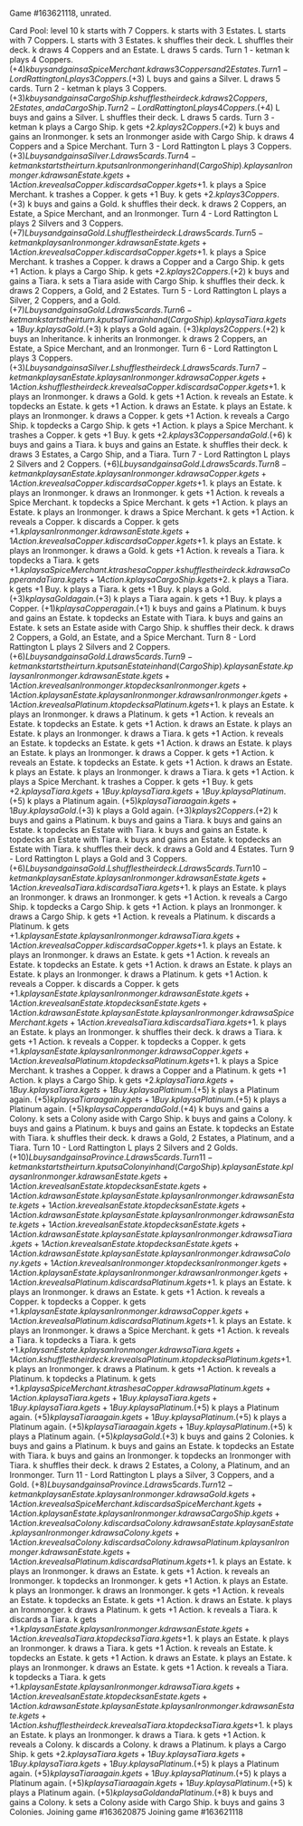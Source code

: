 Game #163621118, unrated.

Card Pool: level 10
k starts with 7 Coppers.
k starts with 3 Estates.
L starts with 7 Coppers.
L starts with 3 Estates.
k shuffles their deck.
L shuffles their deck.
k draws 4 Coppers and an Estate.
L draws 5 cards.
Turn 1 - ketman
k plays 4 Coppers. (+$4)
k buys and gains a Spice Merchant.
k draws 3 Coppers and 2 Estates.
Turn 1 - Lord Rattington
L plays 3 Coppers. (+$3)
L buys and gains a Silver.
L draws 5 cards.
Turn 2 - ketman
k plays 3 Coppers. (+$3)
k buys and gains a Cargo Ship.
k shuffles their deck.
k draws 2 Coppers, 2 Estates, and a Cargo Ship.
Turn 2 - Lord Rattington
L plays 4 Coppers. (+$4)
L buys and gains a Silver.
L shuffles their deck.
L draws 5 cards.
Turn 3 - ketman
k plays a Cargo Ship.
k gets +$2.
k plays 2 Coppers. (+$2)
k buys and gains an Ironmonger.
k sets an Ironmonger aside with Cargo Ship.
k draws 4 Coppers and a Spice Merchant.
Turn 3 - Lord Rattington
L plays 3 Coppers. (+$3)
L buys and gains a Silver.
L draws 5 cards.
Turn 4 - ketman
k starts their turn.
k puts an Ironmonger in hand (Cargo Ship).
k plays an Ironmonger.
k draws an Estate.
k gets +1 Action.
k reveals a Copper.
k discards a Copper.
k gets +$1.
k plays a Spice Merchant.
k trashes a Copper.
k gets +1 Buy.
k gets +$2.
k plays 3 Coppers. (+$3)
k buys and gains a Gold.
k shuffles their deck.
k draws 2 Coppers, an Estate, a Spice Merchant, and an Ironmonger.
Turn 4 - Lord Rattington
L plays 2 Silvers and 3 Coppers. (+$7)
L buys and gains a Gold.
L shuffles their deck.
L draws 5 cards.
Turn 5 - ketman
k plays an Ironmonger.
k draws an Estate.
k gets +1 Action.
k reveals a Copper.
k discards a Copper.
k gets +$1.
k plays a Spice Merchant.
k trashes a Copper.
k draws a Copper and a Cargo Ship.
k gets +1 Action.
k plays a Cargo Ship.
k gets +$2.
k plays 2 Coppers. (+$2)
k buys and gains a Tiara.
k sets a Tiara aside with Cargo Ship.
k shuffles their deck.
k draws 2 Coppers, a Gold, and 2 Estates.
Turn 5 - Lord Rattington
L plays a Silver, 2 Coppers, and a Gold. (+$7)
L buys and gains a Gold.
L draws 5 cards.
Turn 6 - ketman
k starts their turn.
k puts a Tiara in hand (Cargo Ship).
k plays a Tiara.
k gets +1 Buy.
k plays a Gold. (+$3)
k plays a Gold again. (+$3)
k plays 2 Coppers. (+$2)
k buys an Inheritance.
k inherits an Ironmonger.
k draws 2 Coppers, an Estate, a Spice Merchant, and an Ironmonger.
Turn 6 - Lord Rattington
L plays 3 Coppers. (+$3)
L buys and gains a Silver.
L shuffles their deck.
L draws 5 cards.
Turn 7 - ketman
k plays an Estate.
k plays an Ironmonger.
k draws a Copper.
k gets +1 Action.
k shuffles their deck.
k reveals a Copper.
k discards a Copper.
k gets +$1.
k plays an Ironmonger.
k draws a Gold.
k gets +1 Action.
k reveals an Estate.
k topdecks an Estate.
k gets +1 Action.
k draws an Estate.
k plays an Estate.
k plays an Ironmonger.
k draws a Copper.
k gets +1 Action.
k reveals a Cargo Ship.
k topdecks a Cargo Ship.
k gets +1 Action.
k plays a Spice Merchant.
k trashes a Copper.
k gets +1 Buy.
k gets +$2.
k plays 3 Coppers and a Gold. (+$6)
k buys and gains a Tiara.
k buys and gains an Estate.
k shuffles their deck.
k draws 3 Estates, a Cargo Ship, and a Tiara.
Turn 7 - Lord Rattington
L plays 2 Silvers and 2 Coppers. (+$6)
L buys and gains a Gold.
L draws 5 cards.
Turn 8 - ketman
k plays an Estate.
k plays an Ironmonger.
k draws a Copper.
k gets +1 Action.
k reveals a Copper.
k discards a Copper.
k gets +$1.
k plays an Estate.
k plays an Ironmonger.
k draws an Ironmonger.
k gets +1 Action.
k reveals a Spice Merchant.
k topdecks a Spice Merchant.
k gets +1 Action.
k plays an Estate.
k plays an Ironmonger.
k draws a Spice Merchant.
k gets +1 Action.
k reveals a Copper.
k discards a Copper.
k gets +$1.
k plays an Ironmonger.
k draws an Estate.
k gets +1 Action.
k reveals a Copper.
k discards a Copper.
k gets +$1.
k plays an Estate.
k plays an Ironmonger.
k draws a Gold.
k gets +1 Action.
k reveals a Tiara.
k topdecks a Tiara.
k gets +$1.
k plays a Spice Merchant.
k trashes a Copper.
k shuffles their deck.
k draws a Copper and a Tiara.
k gets +1 Action.
k plays a Cargo Ship.
k gets +$2.
k plays a Tiara.
k gets +1 Buy.
k plays a Tiara.
k gets +1 Buy.
k plays a Gold. (+$3)
k plays a Gold again. (+$3)
k plays a Tiara again.
k gets +1 Buy.
k plays a Copper. (+$1)
k plays a Copper again. (+$1)
k buys and gains a Platinum.
k buys and gains an Estate.
k topdecks an Estate with Tiara.
k buys and gains an Estate.
k sets an Estate aside with Cargo Ship.
k shuffles their deck.
k draws 2 Coppers, a Gold, an Estate, and a Spice Merchant.
Turn 8 - Lord Rattington
L plays 2 Silvers and 2 Coppers. (+$6)
L buys and gains a Gold.
L draws 5 cards.
Turn 9 - ketman
k starts their turn.
k puts an Estate in hand (Cargo Ship).
k plays an Estate.
k plays an Ironmonger.
k draws an Estate.
k gets +1 Action.
k reveals an Ironmonger.
k topdecks an Ironmonger.
k gets +1 Action.
k plays an Estate.
k plays an Ironmonger.
k draws an Ironmonger.
k gets +1 Action.
k reveals a Platinum.
k topdecks a Platinum.
k gets +$1.
k plays an Estate.
k plays an Ironmonger.
k draws a Platinum.
k gets +1 Action.
k reveals an Estate.
k topdecks an Estate.
k gets +1 Action.
k draws an Estate.
k plays an Estate.
k plays an Ironmonger.
k draws a Tiara.
k gets +1 Action.
k reveals an Estate.
k topdecks an Estate.
k gets +1 Action.
k draws an Estate.
k plays an Estate.
k plays an Ironmonger.
k draws a Copper.
k gets +1 Action.
k reveals an Estate.
k topdecks an Estate.
k gets +1 Action.
k draws an Estate.
k plays an Estate.
k plays an Ironmonger.
k draws a Tiara.
k gets +1 Action.
k plays a Spice Merchant.
k trashes a Copper.
k gets +1 Buy.
k gets +$2.
k plays a Tiara.
k gets +1 Buy.
k plays a Tiara.
k gets +1 Buy.
k plays a Platinum. (+$5)
k plays a Platinum again. (+$5)
k plays a Tiara again.
k gets +1 Buy.
k plays a Gold. (+$3)
k plays a Gold again. (+$3)
k plays 2 Coppers. (+$2)
k buys and gains a Platinum.
k buys and gains a Tiara.
k buys and gains an Estate.
k topdecks an Estate with Tiara.
k buys and gains an Estate.
k topdecks an Estate with Tiara.
k buys and gains an Estate.
k topdecks an Estate with Tiara.
k shuffles their deck.
k draws a Gold and 4 Estates.
Turn 9 - Lord Rattington
L plays a Gold and 3 Coppers. (+$6)
L buys and gains a Gold.
L shuffles their deck.
L draws 5 cards.
Turn 10 - ketman
k plays an Estate.
k plays an Ironmonger.
k draws an Estate.
k gets +1 Action.
k reveals a Tiara.
k discards a Tiara.
k gets +$1.
k plays an Estate.
k plays an Ironmonger.
k draws an Ironmonger.
k gets +1 Action.
k reveals a Cargo Ship.
k topdecks a Cargo Ship.
k gets +1 Action.
k plays an Ironmonger.
k draws a Cargo Ship.
k gets +1 Action.
k reveals a Platinum.
k discards a Platinum.
k gets +$1.
k plays an Estate.
k plays an Ironmonger.
k draws a Tiara.
k gets +1 Action.
k reveals a Copper.
k discards a Copper.
k gets +$1.
k plays an Estate.
k plays an Ironmonger.
k draws an Estate.
k gets +1 Action.
k reveals an Estate.
k topdecks an Estate.
k gets +1 Action.
k draws an Estate.
k plays an Estate.
k plays an Ironmonger.
k draws a Platinum.
k gets +1 Action.
k reveals a Copper.
k discards a Copper.
k gets +$1.
k plays an Estate.
k plays an Ironmonger.
k draws an Estate.
k gets +1 Action.
k reveals an Estate.
k topdecks an Estate.
k gets +1 Action.
k draws an Estate.
k plays an Estate.
k plays an Ironmonger.
k draws a Spice Merchant.
k gets +1 Action.
k reveals a Tiara.
k discards a Tiara.
k gets +$1.
k plays an Estate.
k plays an Ironmonger.
k shuffles their deck.
k draws a Tiara.
k gets +1 Action.
k reveals a Copper.
k topdecks a Copper.
k gets +$1.
k plays an Estate.
k plays an Ironmonger.
k draws a Copper.
k gets +1 Action.
k reveals a Platinum.
k topdecks a Platinum.
k gets +$1.
k plays a Spice Merchant.
k trashes a Copper.
k draws a Copper and a Platinum.
k gets +1 Action.
k plays a Cargo Ship.
k gets +$2.
k plays a Tiara.
k gets +1 Buy.
k plays a Tiara.
k gets +1 Buy.
k plays a Platinum. (+$5)
k plays a Platinum again. (+$5)
k plays a Tiara again.
k gets +1 Buy.
k plays a Platinum. (+$5)
k plays a Platinum again. (+$5)
k plays a Copper and a Gold. (+$4)
k buys and gains a Colony.
k sets a Colony aside with Cargo Ship.
k buys and gains a Colony.
k buys and gains a Platinum.
k buys and gains an Estate.
k topdecks an Estate with Tiara.
k shuffles their deck.
k draws a Gold, 2 Estates, a Platinum, and a Tiara.
Turn 10 - Lord Rattington
L plays 2 Silvers and 2 Golds. (+$10)
L buys and gains a Province.
L draws 5 cards.
Turn 11 - ketman
k starts their turn.
k puts a Colony in hand (Cargo Ship).
k plays an Estate.
k plays an Ironmonger.
k draws an Estate.
k gets +1 Action.
k reveals an Estate.
k topdecks an Estate.
k gets +1 Action.
k draws an Estate.
k plays an Estate.
k plays an Ironmonger.
k draws an Estate.
k gets +1 Action.
k reveals an Estate.
k topdecks an Estate.
k gets +1 Action.
k draws an Estate.
k plays an Estate.
k plays an Ironmonger.
k draws an Estate.
k gets +1 Action.
k reveals an Estate.
k topdecks an Estate.
k gets +1 Action.
k draws an Estate.
k plays an Estate.
k plays an Ironmonger.
k draws a Tiara.
k gets +1 Action.
k reveals an Estate.
k topdecks an Estate.
k gets +1 Action.
k draws an Estate.
k plays an Estate.
k plays an Ironmonger.
k draws a Colony.
k gets +1 Action.
k reveals an Ironmonger.
k topdecks an Ironmonger.
k gets +1 Action.
k plays an Estate.
k plays an Ironmonger.
k draws an Ironmonger.
k gets +1 Action.
k reveals a Platinum.
k discards a Platinum.
k gets +$1.
k plays an Estate.
k plays an Ironmonger.
k draws an Estate.
k gets +1 Action.
k reveals a Copper.
k topdecks a Copper.
k gets +$1.
k plays an Estate.
k plays an Ironmonger.
k draws a Copper.
k gets +1 Action.
k reveals a Platinum.
k discards a Platinum.
k gets +$1.
k plays an Estate.
k plays an Ironmonger.
k draws a Spice Merchant.
k gets +1 Action.
k reveals a Tiara.
k topdecks a Tiara.
k gets +$1.
k plays an Estate.
k plays an Ironmonger.
k draws a Tiara.
k gets +1 Action.
k shuffles their deck.
k reveals a Platinum.
k topdecks a Platinum.
k gets +$1.
k plays an Ironmonger.
k draws a Platinum.
k gets +1 Action.
k reveals a Platinum.
k topdecks a Platinum.
k gets +$1.
k plays a Spice Merchant.
k trashes a Copper.
k draws a Platinum.
k gets +1 Action.
k plays a Tiara.
k gets +1 Buy.
k plays a Tiara.
k gets +1 Buy.
k plays a Tiara.
k gets +1 Buy.
k plays a Platinum. (+$5)
k plays a Platinum again. (+$5)
k plays a Tiara again.
k gets +1 Buy.
k plays a Platinum. (+$5)
k plays a Platinum again. (+$5)
k plays a Tiara again.
k gets +1 Buy.
k plays a Platinum. (+$5)
k plays a Platinum again. (+$5)
k plays a Gold. (+$3)
k buys and gains 2 Colonies.
k buys and gains a Platinum.
k buys and gains an Estate.
k topdecks an Estate with Tiara.
k buys and gains an Ironmonger.
k topdecks an Ironmonger with Tiara.
k shuffles their deck.
k draws 2 Estates, a Colony, a Platinum, and an Ironmonger.
Turn 11 - Lord Rattington
L plays a Silver, 3 Coppers, and a Gold. (+$8)
L buys and gains a Province.
L draws 5 cards.
Turn 12 - ketman
k plays an Estate.
k plays an Ironmonger.
k draws a Gold.
k gets +1 Action.
k reveals a Spice Merchant.
k discards a Spice Merchant.
k gets +1 Action.
k plays an Estate.
k plays an Ironmonger.
k draws a Cargo Ship.
k gets +1 Action.
k reveals a Colony.
k discards a Colony.
k draws an Estate.
k plays an Estate.
k plays an Ironmonger.
k draws a Colony.
k gets +1 Action.
k reveals a Colony.
k discards a Colony.
k draws a Platinum.
k plays an Ironmonger.
k draws an Estate.
k gets +1 Action.
k reveals a Platinum.
k discards a Platinum.
k gets +$1.
k plays an Estate.
k plays an Ironmonger.
k draws an Estate.
k gets +1 Action.
k reveals an Ironmonger.
k topdecks an Ironmonger.
k gets +1 Action.
k plays an Estate.
k plays an Ironmonger.
k draws an Ironmonger.
k gets +1 Action.
k reveals an Estate.
k topdecks an Estate.
k gets +1 Action.
k draws an Estate.
k plays an Ironmonger.
k draws a Platinum.
k gets +1 Action.
k reveals a Tiara.
k discards a Tiara.
k gets +$1.
k plays an Estate.
k plays an Ironmonger.
k draws an Estate.
k gets +1 Action.
k reveals a Tiara.
k topdecks a Tiara.
k gets +$1.
k plays an Estate.
k plays an Ironmonger.
k draws a Tiara.
k gets +1 Action.
k reveals an Estate.
k topdecks an Estate.
k gets +1 Action.
k draws an Estate.
k plays an Estate.
k plays an Ironmonger.
k draws an Estate.
k gets +1 Action.
k reveals a Tiara.
k topdecks a Tiara.
k gets +$1.
k plays an Estate.
k plays an Ironmonger.
k draws a Tiara.
k gets +1 Action.
k reveals an Estate.
k topdecks an Estate.
k gets +1 Action.
k draws an Estate.
k plays an Estate.
k plays an Ironmonger.
k draws an Estate.
k gets +1 Action.
k shuffles their deck.
k reveals a Tiara.
k topdecks a Tiara.
k gets +$1.
k plays an Estate.
k plays an Ironmonger.
k draws a Tiara.
k gets +1 Action.
k reveals a Colony.
k discards a Colony.
k draws a Platinum.
k plays a Cargo Ship.
k gets +$2.
k plays a Tiara.
k gets +1 Buy.
k plays a Tiara.
k gets +1 Buy.
k plays a Tiara.
k gets +1 Buy.
k plays a Platinum. (+$5)
k plays a Platinum again. (+$5)
k plays a Tiara again.
k gets +1 Buy.
k plays a Platinum. (+$5)
k plays a Platinum again. (+$5)
k plays a Tiara again.
k gets +1 Buy.
k plays a Platinum. (+$5)
k plays a Platinum again. (+$5)
k plays a Gold and a Platinum. (+$8)
k buys and gains a Colony.
k sets a Colony aside with Cargo Ship.
k buys and gains 3 Colonies.
Joining game #163620875
Joining game #163621118